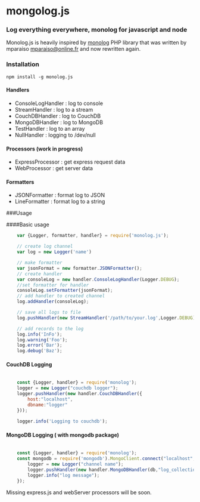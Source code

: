 mongolog.js
===========

### Log everything everywhere, monolog for javascript and node

Monolog.js is heavily inspired by [monolog](https://github.com/Seldaek/monolog) PHP library that was written by mparaiso <mparaiso@online.fr> and now rewritten again.



### Installation
 
	npm install -g monolog.js

#### Handlers

- ConsoleLogHandler : log to console
- StreamHandler : log to a stream
- CouchDBHandler : log to CouchDB
- MongoDBHandler : log to MongoDB
- TestHandler : log to an array
- NullHandler : logging to /dev/null

#### Processors (work in progress)

- ExpressProcessor : get express request data
- WebProcessor : get server data

#### Formatters

- JSONFormatter : format log to JSON
- LineFormatter : format log to a string

###Usage

####Basic usage

```javascript
	var {Logger, formatter, handler} = require('monolog.js');

	// create log channel
	var log = new Logger('name')

	// make formatter
	var jsonFormat = new formatter.JSONFormatter();
	// create handler
	var consoleLog = new handler.ConsoleLogHandler(Logger.DEBUG);
	//set formatter for handler
	consoleLog.setFormatter(jsonFormat);
	// add handler to created channel
	log.addHandler(consoleLog);

	// save all logs to file
	log.pushHandler(new StreamHandler('/path/to/your.log',Logger.DEBUG));

	// add records to the log
	log.info('InFo');
	log.warning('Foo');
	log.error('Bar');
	log.debug('Baz');
```


#### CouchDB Logging

```javascript
	
	const {Logger, handler} = require('monolog');
	logger = new Logger("couchdb logger");
	logger.pushHandler(new handler.CouchDBHandler({
		host:"localhost",
		dbname:"logger"
	}));
	
	logger.info('Logging to couchdb');
```

#### MongoDB Logging ( with mongodb package)

```javascript
	
	const {Logger, handler} = require('monolog');
	const mongodb = require('mongodb').MongoClient.connect("localhost",function(err,db){
		logger = new Logger("channel name");
		logger.pushHandler(new handler.MongoDBHandler(db,"log_collection"));
		logger.info("log message");
	});

```

Missing express.js and webServer processors will be soon.